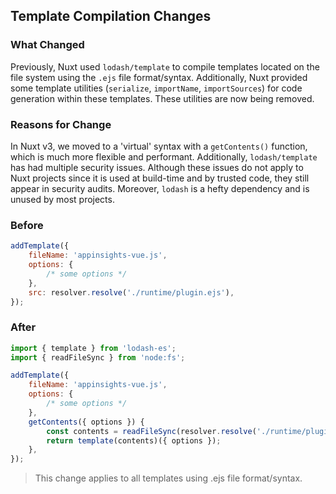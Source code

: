 ## Template Compilation Changes

### What Changed

Previously, Nuxt used `lodash/template` to compile templates located on the file system using the `.ejs` file format/syntax. Additionally, Nuxt provided some template utilities (`serialize`, `importName`, `importSources`) for code generation within these templates. These utilities are now being removed.

### Reasons for Change

In Nuxt v3, we moved to a 'virtual' syntax with a `getContents()` function, which is much more flexible and performant. Additionally, `lodash/template` has had multiple security issues. Although these issues do not apply to Nuxt projects since it is used at build-time and by trusted code, they still appear in security audits. Moreover, `lodash` is a hefty dependency and is unused by most projects.

### Before

```js
addTemplate({
    fileName: 'appinsights-vue.js',
    options: {
        /* some options */
    },
    src: resolver.resolve('./runtime/plugin.ejs'),
});
```

### After

```js
import { template } from 'lodash-es';
import { readFileSync } from 'node:fs';

addTemplate({
    fileName: 'appinsights-vue.js',
    options: {
        /* some options */
    },
    getContents({ options }) {
        const contents = readFileSync(resolver.resolve('./runtime/plugin.ejs'), 'utf-8');
        return template(contents)({ options });
    },
});
```


> This change applies to all templates using .ejs file format/syntax.
